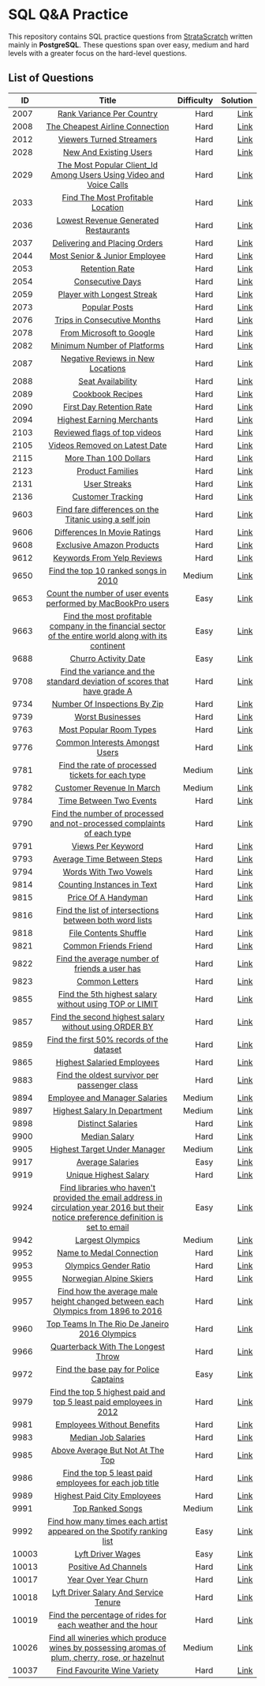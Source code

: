 # SQL Q&A Practice
This repository contains SQL practice questions from [StrataScratch](https://www.stratascratch.com) written mainly in **PostgreSQL**. These questions span over easy, medium and hard levels with a greater focus on the hard-level questions.

## List of Questions
| ID        | Title           | Difficulty  | Solution |
| ------------- |:-------------:| -----:| -----:|
| 2007 | [Rank Variance Per Country](https://platform.stratascratch.com/coding/2007-rank-variance-per-country?code_type=1) | Hard | [Link](https://github.com/TeslaNik/SQL-Practice/blob/main/sql/2007.sql) |
| 2008 | [The Cheapest Airline Connection](https://platform.stratascratch.com/coding/2008-the-cheapest-airline-connection?code_type=1) | Hard | [Link](https://github.com/TeslaNik/SQL-Practice/blob/main/sql/2008.sql) |
| 2012 | [Viewers Turned Streamers](https://platform.stratascratch.com/coding/2012-viewers-turned-streamers?code_type=1) | Hard | [Link](https://github.com/TeslaNik/SQL-Practice/blob/main/sql/2012.sql) |
| 2028 | [New And Existing Users](https://platform.stratascratch.com/coding/2028-new-and-existing-users?code_type=1) | Hard | [Link](https://github.com/TeslaNik/SQL-Practice/blob/main/sql/2028.sql) |
| 2029 | [The Most Popular Client_Id Among Users Using Video and Voice Calls](https://platform.stratascratch.com/coding/2029-the-most-popular-client_id-among-users-using-video-and-voice-calls?code_type=1) | Hard | [Link](https://github.com/TeslaNik/SQL-Practice/blob/main/sql/2029.sql) |
| 2033 | [Find The Most Profitable Location](https://platform.stratascratch.com/coding/2033-find-the-most-profitable-location?code_type=1) | Hard | [Link](https://github.com/TeslaNik/SQL-Practice/blob/main/sql/2033.sql) |
| 2036 | [Lowest Revenue Generated Restaurants](https://platform.stratascratch.com/coding/2036-lowest-revenue-generated-restaurants?code_type=1) | Hard | [Link](https://github.com/TeslaNik/SQL-Practice/blob/main/sql/2036.sql) |
| 2037 | [Delivering and Placing Orders](https://platform.stratascratch.com/coding/2037-delivering-and-placing-orders?code_type=1) | Hard | [Link](https://github.com/TeslaNik/SQL-Practice/blob/main/sql/2037.sql) |
| 2044 | [Most Senior & Junior Employee](https://platform.stratascratch.com/coding/2044-most-senior-junior-employee?code_type=1) | Hard | [Link](https://github.com/TeslaNik/SQL-Practice/blob/main/sql/2044.sql) |
| 2053 | [Retention Rate](https://platform.stratascratch.com/coding/2053-retention-rate?code_type=1) | Hard | [Link](https://github.com/TeslaNik/SQL-Practice/blob/main/sql/2053.sql) |
| 2054 | [Consecutive Days](https://platform.stratascratch.com/coding/2054-consecutive-days?code_type=1) | Hard | [Link](https://github.com/TeslaNik/SQL-Practice/blob/main/sql/2054.sql) |
| 2059 | [Player with Longest Streak](https://platform.stratascratch.com/coding/2059-player-with-longest-streak?code_type=1) | Hard | [Link](https://github.com/TeslaNik/SQL-Practice/blob/main/sql/2059.sql) |
| 2073 | [Popular Posts](https://platform.stratascratch.com/coding/2073-popular-posts?code_type=1) | Hard | [Link](https://github.com/TeslaNik/SQL-Practice/blob/main/sql/2073.sql) |
| 2076 | [Trips in Consecutive Months](https://platform.stratascratch.com/coding/2076-trips-in-consecutive-months?code_type=1) | Hard | [Link](https://github.com/TeslaNik/SQL-Practice/blob/main/sql/2076.sql) |
| 2078 | [From Microsoft to Google](https://platform.stratascratch.com/coding/2078-from-microsoft-to-google?code_type=1) | Hard | [Link](https://github.com/TeslaNik/SQL-Practice/blob/main/sql/2078.sql) |
| 2082 | [Minimum Number of Platforms](https://platform.stratascratch.com/coding/2082-minimum-number-of-platforms?code_type=1) | Hard | [Link](https://github.com/TeslaNik/SQL-Practice/blob/main/sql/2082.sql) |
| 2087 | [Negative Reviews in New Locations](https://platform.stratascratch.com/coding/2087-negative-reviews-in-new-locations?code_type=1) | Hard | [Link](https://github.com/TeslaNik/SQL-Practice/blob/main/sql/2087.sql) |
| 2088 | [Seat Availability](https://platform.stratascratch.com/coding/2088-seat-availability?code_type=1) | Hard | [Link](https://github.com/TeslaNik/SQL-Practice/blob/main/sql/2088.sql) |
| 2089 | [Cookbook Recipes](https://platform.stratascratch.com/coding/2089-cookbook-recipes?code_type=1) | Hard | [Link](https://github.com/TeslaNik/SQL-Practice/blob/main/sql/2089.sql) |
| 2090 | [First Day Retention Rate](https://platform.stratascratch.com/coding/2090-first-day-retention-rate?code_type=1) | Hard | [Link](https://github.com/TeslaNik/SQL-Practice/blob/main/sql/2090.sql) |
| 2094 | [Highest Earning Merchants](https://platform.stratascratch.com/coding/2094-highest-earning-merchants?code_type=1) | Hard | [Link](https://github.com/TeslaNik/SQL-Practice/blob/main/sql/2094.sql) |
| 2103 | [Reviewed flags of top videos](https://platform.stratascratch.com/coding/2103-reviewed-flags-of-top-videos?code_type=1) | Hard | [Link](https://github.com/TeslaNik/SQL-Practice/blob/main/sql/2103.sql) |
| 2105 | [Videos Removed on Latest Date](https://platform.stratascratch.com/coding/2105-videos-removed-on-latest-date?code_type=1) | Hard | [Link](https://github.com/TeslaNik/SQL-Practice/blob/main/sql/2105.sql) |
| 2115 | [More Than 100 Dollars](https://platform.stratascratch.com/coding/2115-more-than-100-dollars?code_type=1) | Hard | [Link](https://github.com/TeslaNik/SQL-Practice/blob/main/sql/2115.sql) |
| 2123 | [Product Families](https://platform.stratascratch.com/coding/2123-product-families?code_type=1) | Hard | [Link](https://github.com/TeslaNik/SQL-Practice/blob/main/sql/2123.sql) |
| 2131 | [User Streaks](https://platform.stratascratch.com/coding/2131-user-streaks?code_type=1) | Hard | [Link](https://github.com/TeslaNik/SQL-Practice/blob/main/sql/2131.sql) |
| 2136 | [Customer Tracking](https://platform.stratascratch.com/coding/2136-customer-tracking?code_type=1) | Hard | [Link](https://github.com/TeslaNik/SQL-Practice/blob/main/sql/2136.sql) |
| 9603 | [Find fare differences on the Titanic using a self join](https://platform.stratascratch.com/coding/9603-find-fare-differences-on-the-titanic-using-a-self-join?code_type=1) | Hard | [Link](https://github.com/TeslaNik/SQL-Practice/blob/main/sql/9603.sql) |
| 9606 | [Differences In Movie Ratings](https://platform.stratascratch.com/coding/9606-differences-in-movie-ratings?code_type=1) | Hard | [Link](https://github.com/TeslaNik/SQL-Practice/blob/main/sql/9606.sql) |
| 9608 | [Exclusive Amazon Products](https://platform.stratascratch.com/coding/9608-exclusive-amazon-products?code_type=1) | Hard | [Link](https://github.com/TeslaNik/SQL-Practice/blob/main/sql/9608.sql) |
| 9612 | [Keywords From Yelp Reviews](https://platform.stratascratch.com/coding/9612-keywords-from-yelp-reviews?code_type=1) | Hard | [Link](https://github.com/TeslaNik/SQL-Practice/blob/main/sql/9612.sql) |
| 9650 | [Find the top 10 ranked songs in 2010](https://platform.stratascratch.com/coding/9650-find-the-top-10-ranked-songs-in-2010?code_type=1) | Medium | [Link](https://github.com/TeslaNik/SQL-Practice/blob/main/sql/9650.sql) |
| 9653 | [Count the number of user events performed by MacBookPro users](https://platform.stratascratch.com/coding/9653-count-the-number-of-user-events-performed-by-macbookpro-users?code_type=1) | Easy | [Link](https://github.com/TeslaNik/SQL-Practice/blob/main/sql/9653.sql) |
| 9663 | [Find the most profitable company in the financial sector of the entire world along with its continent](https://platform.stratascratch.com/coding/9663-find-the-most-profitable-company-in-the-financial-sector-of-the-entire-world-along-with-its-continent?code_type=1) | Easy | [Link](https://github.com/TeslaNik/SQL-Practice/blob/main/sql/9663.sql) |
| 9688 | [Churro Activity Date](https://platform.stratascratch.com/coding/9688-churro-activity-date?code_type=1) | Easy | [Link](https://github.com/TeslaNik/SQL-Practice/blob/main/sql/9688.sql) |
| 9708 | [Find the variance and the standard deviation of scores that have grade A](https://platform.stratascratch.com/coding/9708-find-the-variance-and-the-standard-deviation-of-scores-that-have-grade-a?code_type=1) | Hard | [Link](https://github.com/TeslaNik/SQL-Practice/blob/main/sql/9708.sql) |
| 9734 | [Number Of Inspections By Zip](https://platform.stratascratch.com/coding/9734-number-of-inspections-by-zip?code_type=1) | Hard | [Link](https://github.com/TeslaNik/SQL-Practice/blob/main/sql/9734.sql) |
| 9739 | [Worst Businesses](https://platform.stratascratch.com/coding/9739-worst-businesses?code_type=1) | Hard | [Link](https://github.com/TeslaNik/SQL-Practice/blob/main/sql/9739.sql) |
| 9763 | [Most Popular Room Types](https://platform.stratascratch.com/coding/9763-most-popular-room-types?code_type=1) | Hard | [Link](https://github.com/TeslaNik/SQL-Practice/blob/main/sql/9763.sql) |
| 9776 | [Common Interests Amongst Users](https://platform.stratascratch.com/coding/9776-common-interests-amongst-users?code_type=1) | Hard | [Link](https://github.com/TeslaNik/SQL-Practice/blob/main/sql/9776.sql) |
| 9781 | [Find the rate of processed tickets for each type](https://platform.stratascratch.com/coding/9781-find-the-rate-of-processed-tickets-for-each-type?code_type=1) | Medium | [Link](https://github.com/TeslaNik/SQL-Practice/blob/main/sql/9781.sql) |
| 9782 | [Customer Revenue In March](https://platform.stratascratch.com/coding/9782-customer-revenue-in-march?code_type=1) | Medium | [Link](https://github.com/TeslaNik/SQL-Practice/blob/main/sql/9782.sql) |
| 9784 | [Time Between Two Events](https://platform.stratascratch.com/coding/9784-time-between-two-events?code_type=1) | Hard | [Link](https://github.com/TeslaNik/SQL-Practice/blob/main/sql/9784.sql) |
| 9790 | [Find the number of processed and not-processed complaints of each type](https://platform.stratascratch.com/coding/9790-find-the-number-of-processed-and-not-processed-complaints-of-each-type?code_type=1) | Hard | [Link](https://github.com/TeslaNik/SQL-Practice/blob/main/sql/9790.sql) |
| 9791 | [Views Per Keyword](https://platform.stratascratch.com/coding/9791-views-per-keyword?code_type=1) | Hard | [Link](https://github.com/TeslaNik/SQL-Practice/blob/main/sql/9791.sql) |
| 9793 | [Average Time Between Steps](https://platform.stratascratch.com/coding/9793-average-time-between-steps?code_type=1) | Hard | [Link](https://github.com/TeslaNik/SQL-Practice/blob/main/sql/9793.sql) |
| 9794 | [Words With Two Vowels](https://platform.stratascratch.com/coding/9794-words-with-two-vowels?code_type=1) | Hard | [Link](https://github.com/TeslaNik/SQL-Practice/blob/main/sql/9794.sql) |
| 9814 | [Counting Instances in Text](https://platform.stratascratch.com/coding/9814-counting-instances-in-text?code_type=1) | Hard | [Link](https://github.com/TeslaNik/SQL-Practice/blob/main/sql/9814.sql) |
| 9815 | [Price Of A Handyman](https://platform.stratascratch.com/coding/9815-price-of-a-handyman?code_type=1) | Hard | [Link](https://github.com/TeslaNik/SQL-Practice/blob/main/sql/9815.sql) |
| 9816 | [Find the list of intersections between both word lists](https://platform.stratascratch.com/coding/9816-find-the-list-of-intersections-between-both-word-lists?code_type=1) | Hard | [Link](https://github.com/TeslaNik/SQL-Practice/blob/main/sql/9816.sql) |
| 9818 | [File Contents Shuffle](https://platform.stratascratch.com/coding/9818-file-contents-shuffle?code_type=1) | Hard | [Link](https://github.com/TeslaNik/SQL-Practice/blob/main/sql/9818.sql) |
| 9821 | [Common Friends Friend](https://platform.stratascratch.com/coding/9821-common-friends-friend?code_type=1) | Hard | [Link](https://github.com/TeslaNik/SQL-Practice/blob/main/sql/9821.sql) |
| 9822 | [Find the average number of friends a user has](https://platform.stratascratch.com/coding/9822-find-the-average-number-of-friends-a-user-has?code_type=1) | Hard | [Link](https://github.com/TeslaNik/SQL-Practice/blob/main/sql/9822.sql) |
| 9823 | [Common Letters](https://platform.stratascratch.com/coding/9823-common-letters?code_type=1) | Hard | [Link](https://github.com/TeslaNik/SQL-Practice/blob/main/sql/9823.sql) |
| 9855 | [Find the 5th highest salary without using TOP or LIMIT](https://platform.stratascratch.com/coding/9855-find-the-5th-highest-salary-without-using-top-or-limit?code_type=1) | Hard | [Link](https://github.com/TeslaNik/SQL-Practice/blob/main/sql/9855.sql) |
| 9857 | [Find the second highest salary without using ORDER BY](https://platform.stratascratch.com/coding/9857-find-the-second-highest-salary-without-using-order-by?code_type=1) | Hard | [Link](https://github.com/TeslaNik/SQL-Practice/blob/main/sql/9857.sql) |
| 9859 | [Find the first 50% records of the dataset](https://platform.stratascratch.com/coding/9859-find-the-first-50-records-of-the-dataset?code_type=1) | Hard | [Link](https://github.com/TeslaNik/SQL-Practice/blob/main/sql/9859.sql) |
| 9865 | [Highest Salaried Employees](https://platform.stratascratch.com/coding/9865-highest-salaried-employees?code_type=1) | Hard | [Link](https://github.com/TeslaNik/SQL-Practice/blob/main/sql/9865.sql) |
| 9883 | [Find the oldest survivor per passenger class](https://platform.stratascratch.com/coding/9883-find-the-oldest-survivor-per-passenger-class?code_type=1) | Hard | [Link](https://github.com/TeslaNik/SQL-Practice/blob/main/sql/9883.sql) |
| 9894 | [Employee and Manager Salaries](https://platform.stratascratch.com/coding/9894-employee-and-manager-salaries?code_type=1) | Medium | [Link](https://github.com/TeslaNik/SQL-Practice/blob/main/sql/9894.sql) |
| 9897 | [Highest Salary In Department](https://platform.stratascratch.com/coding/9897-highest-salary-in-department?code_type=1) | Medium | [Link](https://github.com/TeslaNik/SQL-Practice/blob/main/sql/9897.sql) |
| 9898 | [Distinct Salaries](https://platform.stratascratch.com/coding/9898-unique-salaries?code_type=1) | Hard | [Link](https://github.com/TeslaNik/SQL-Practice/blob/main/sql/9898.sql) |
| 9900 | [Median Salary](https://platform.stratascratch.com/coding/9900-median-salary?code_type=1) | Hard | [Link](https://github.com/TeslaNik/SQL-Practice/blob/main/sql/9900.sql) |
| 9905 | [Highest Target Under Manager](https://platform.stratascratch.com/coding/9905-highest-target-under-manager?code_type=1) | Medium | [Link](https://github.com/TeslaNik/SQL-Practice/blob/main/sql/9905.sql) |
| 9917 | [Average Salaries](https://platform.stratascratch.com/coding/9917-average-salaries?code_type=1) | Easy | [Link](https://github.com/TeslaNik/SQL-Practice/blob/main/sql/9917.sql) |
| 9919 | [Unique Highest Salary](https://platform.stratascratch.com/coding/9919-unique-highest-salary?code_type=1) | Hard | [Link](https://github.com/TeslaNik/SQL-Practice/blob/main/sql/9919.sql) |
| 9924 | [Find libraries who haven't provided the email address in circulation year 2016 but their notice preference definition is set to email](https://platform.stratascratch.com/coding/9924-find-libraries-who-havent-provided-the-email-address-in-2016-but-their-notice-preference-definition-is-set-to-email?code_type=1) | Easy | [Link](https://github.com/TeslaNik/SQL-Practice/blob/main/sql/9924.sql) |
| 9942 | [Largest Olympics](https://platform.stratascratch.com/coding/9942-largest-olympics?code_type=1) | Medium | [Link](https://github.com/TeslaNik/SQL-Practice/blob/main/sql/9942.sql) |
| 9952 | [Name to Medal Connection](https://platform.stratascratch.com/coding/9952-name-to-medal-connection?code_type=1) | Hard | [Link](https://github.com/TeslaNik/SQL-Practice/blob/main/sql/9952.sql) |
| 9953 | [Olympics Gender Ratio](https://platform.stratascratch.com/coding/9953-find-the-gender-ratio-between-the-number-of-men-and-women-who-participated-in-each-olympics?code_type=1) | Hard | [Link](https://github.com/TeslaNik/SQL-Practice/blob/main/sql/9953.sql) |
| 9955 | [Norwegian Alpine Skiers](https://platform.stratascratch.com/coding/9955-norwegian-alpine-skiers?code_type=1) | Hard | [Link](https://github.com/TeslaNik/SQL-Practice/blob/main/sql/9955.sql) |
| 9957 | [Find how the average male height changed between each Olympics from 1896 to 2016](https://platform.stratascratch.com/coding/9957-find-how-the-average-male-height-changed-between-each-olympics-from-1896-to-2016?code_type=1) | Hard | [Link](https://github.com/TeslaNik/SQL-Practice/blob/main/sql/9957.sql) |
| 9960 | [Top Teams In The Rio De Janeiro 2016 Olympics](https://platform.stratascratch.com/coding/9960-top-teams-in-the-rio-de-janeiro-2016-olympics?code_type=1) | Hard | [Link](https://github.com/TeslaNik/SQL-Practice/blob/main/sql/9960.sql) |
| 9966 | [Quarterback With The Longest Throw](https://platform.stratascratch.com/coding/9966-quarterback-with-the-longest-throw?code_type=1) | Hard | [Link](https://github.com/TeslaNik/SQL-Practice/blob/main/sql/9966.sql) |
| 9972 | [Find the base pay for Police Captains](https://platform.stratascratch.com/coding/9972-find-the-base-pay-for-police-captains?code_type=1) | Easy | [Link](https://github.com/TeslaNik/SQL-Practice/blob/main/sql/9972.sql) |
| 9979 | [Find the top 5 highest paid and top 5 least paid employees in 2012](https://platform.stratascratch.com/coding/9979-find-the-top-5-highest-paid-and-top-5-least-paid-employees-in-2012?code_type=1) | Hard | [Link](https://github.com/TeslaNik/SQL-Practice/blob/main/sql/9979.sql) |
| 9981 | [Employees Without Benefits](https://platform.stratascratch.com/coding/9981-employees-without-benefits?code_type=1) | Hard | [Link](https://github.com/TeslaNik/SQL-Practice/blob/main/sql/9981.sql) |
| 9983 | [Median Job Salaries](https://platform.stratascratch.com/coding/9983-median-job-salaries?code_type=1) | Hard | [Link](https://github.com/TeslaNik/SQL-Practice/blob/main/sql/9983.sql) |
| 9985 | [Above Average But Not At The Top](https://platform.stratascratch.com/coding/9985-above-average-but-not-at-the-top?code_type=1) | Hard | [Link](https://github.com/TeslaNik/SQL-Practice/blob/main/sql/9985.sql) |
| 9986 | [Find the top 5 least paid employees for each job title](https://platform.stratascratch.com/coding/9986-find-the-top-5-least-paid-employees-for-each-job-title?code_type=1) | Hard | [Link](https://github.com/TeslaNik/SQL-Practice/blob/main/sql/9986.sql) |
| 9989 | [Highest Paid City Employees](https://platform.stratascratch.com/coding/9989-highest-paid-city-employees?code_type=1) | Hard | [Link](https://github.com/TeslaNik/SQL-Practice/blob/main/sql/9989.sql) |
| 9991 | [Top Ranked Songs](https://platform.stratascratch.com/coding/9991-top-ranked-songs?code_type=1) | Medium | [Link](https://github.com/TeslaNik/SQL-Practice/blob/main/sql/9991.sql) |
| 9992 | [Find how many times each artist appeared on the Spotify ranking list](https://platform.stratascratch.com/coding/9992-find-artists-that-have-been-on-spotify-the-most-number-of-times?code_type=1) | Easy | [Link](https://github.com/TeslaNik/SQL-Practice/blob/main/sql/9992.sql) |
| 10003 | [Lyft Driver Wages](https://platform.stratascratch.com/coding/10003-lyft-driver-wages?code_type=1) | Easy | [Link](https://github.com/TeslaNik/SQL-Practice/blob/main/sql/10003.sql) |
| 10013 | [Positive Ad Channels](https://platform.stratascratch.com/coding/10013-positive-ad-channels?code_type=1) | Hard | [Link](https://github.com/TeslaNik/SQL-Practice/blob/main/sql/10013.sql) |
| 10017 | [Year Over Year Churn](https://platform.stratascratch.com/coding/10017-year-over-year-churn?code_type=1) | Hard | [Link](https://github.com/TeslaNik/SQL-Practice/blob/main/sql/10017.sql) |
| 10018 | [Lyft Driver Salary And Service Tenure](https://platform.stratascratch.com/coding/10018-lyft-driver-salary-and-service-tenure?code_type=1) | Hard | [Link](https://github.com/TeslaNik/SQL-Practice/blob/main/sql/10018.sql) |
| 10019 | [Find the percentage of rides for each weather and the hour](https://platform.stratascratch.com/coding/10019-find-the-probability-of-ordering-a-ride-based-on-the-weather-and-the-hour?code_type=1) | Hard | [Link](https://github.com/TeslaNik/SQL-Practice/blob/main/sql/10019.sql) |
| 10026 | [Find all wineries which produce wines by possessing aromas of plum, cherry, rose, or hazelnut](https://platform.stratascratch.com/coding/10026-find-all-wineries-which-produce-wines-by-possessing-aromas-of-plum-cherry-rose-or-hazelnut?code_type=1) | Medium | [Link](https://github.com/TeslaNik/SQL-Practice/blob/main/sql/10026.sql) |
| 10037 | [Find Favourite Wine Variety](https://platform.stratascratch.com/coding/10037-find-favourite-wine-variety?code_type=1) | Hard | [Link](https://github.com/TeslaNik/SQL-Practice/blob/main/sql/10037.sql) |